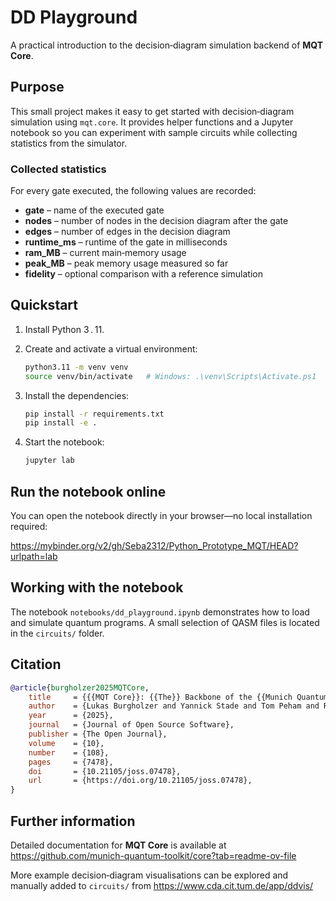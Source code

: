 # DD Playground

A practical introduction to the decision‑diagram simulation backend of **MQT Core**.

## Purpose

This small project makes it easy to get started with decision‑diagram simulation using `mqt.core`. It provides helper functions and a Jupyter notebook so you can experiment with sample circuits while collecting statistics from the simulator.

### Collected statistics

For every gate executed, the following values are recorded:

* **gate** – name of the executed gate  
* **nodes** – number of nodes in the decision diagram after the gate  
* **edges** – number of edges in the decision diagram  
* **runtime_ms** – runtime of the gate in milliseconds  
* **ram_MB** – current main‑memory usage  
* **peak_MB** – peak memory usage measured so far  
* **fidelity** – optional comparison with a reference simulation  

## Quickstart

1. Install Python 3 . 11.  
2. Create and activate a virtual environment:

   ```bash
   python3.11 -m venv venv
   source venv/bin/activate   # Windows: .\venv\Scripts\Activate.ps1
   ```
3. Install the dependencies:

   ```bash
   pip install -r requirements.txt
   pip install -e .
   ```
4. Start the notebook:

   ```bash
   jupyter lab
   ```

## Run the notebook online

You can open the notebook directly in your browser—no local installation required:

<https://mybinder.org/v2/gh/Seba2312/Python_Prototype_MQT/HEAD?urlpath=lab>

## Working with the notebook

The notebook `notebooks/dd_playground.ipynb` demonstrates how to load and simulate quantum programs. A small selection of QASM files is located in the `circuits/` folder.


## Citation

```bibtex
@article{burgholzer2025MQTCore,
    title     = {{{MQT Core}}: {{The}} Backbone of the {{Munich Quantum Toolkit (MQT)}}},
    author    = {Lukas Burgholzer and Yannick Stade and Tom Peham and Robert Wille},
    year      = {2025},
    journal   = {Journal of Open Source Software},
    publisher = {The Open Journal},
    volume    = {10},
    number    = {108},
    pages     = {7478},
    doi       = {10.21105/joss.07478},
    url       = {https://doi.org/10.21105/joss.07478},
}
```

## Further information

Detailed documentation for **MQT Core** is available at  
<https://github.com/munich-quantum-toolkit/core?tab=readme-ov-file>

More example decision‑diagram visualisations can be explored and manually added to `circuits/` from
<https://www.cda.cit.tum.de/app/ddvis/>